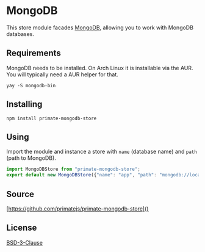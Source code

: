 # MongoDB

This store module facades [MongoDB][mongodb], allowing you to work with
MongoDB databases.

## Requirements

MongoDB needs to be installed. On Arch Linux it is installable via the AUR. You
will typically need a AUR helper for that.

```
yay -S mongodb-bin
```

## Installing

```
npm install primate-mongodb-store
```

## Using

Import the module and instance a store with `name` (database name) and `path`
(path to MongoDB).

```js
import MongoDBStore from "primate-mongodb-store";
export default new MongoDBStore({"name": "app", "path": "mongodb://localhost"});
```

## Source

[https://github.com/primatejs/primate-mongodb-store]()

## License

[BSD-3-Clause]()

[mongodb]: https://mongodb.com
